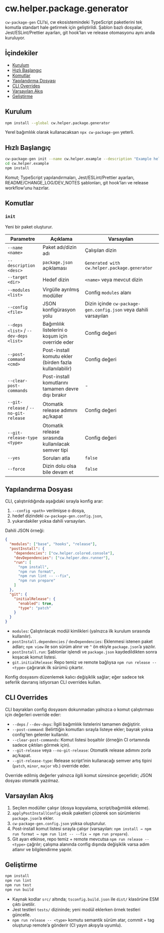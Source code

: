 # cw.helper.package.generator

`cw-package-gen` CLI’si, cw ekosistemindeki TypeScript paketlerini tek komutla standart hale getirmek için geliştirildi. Şablon bazlı dosyalar, Jest/ESLint/Prettier ayarları, git hook’ları ve release otomasyonu aynı anda kuruluyor.

## İçindekiler
- [Kurulum](#kurulum)
- [Hızlı Başlangıç](#hızlı-başlangıç)
- [Komutlar](#komutlar)
- [Yapılandırma Dosyası](#yapılandırma-dosyası)
- [CLI Overrides](#cli-overrides)
- [Varsayılan Akış](#varsayılan-akış)
- [Geliştirme](#geliştirme)

## Kurulum
```bash
npm install --global cw.helper.package.generator
```
Yerel bağımlılık olarak kullanacaksan `npx cw-package-gen` yeterli.

## Hızlı Başlangıç
```bash
cw-package-gen init --name cw.helper.example --description "Example helper"
cd cw.helper.example
npm install
```
Komut; TypeScript yapılandırmaları, Jest/ESLint/Prettier ayarları, README/CHANGE_LOG/DEV_NOTES şablonları, git hook’ları ve release workflow’unu hazırlar.

## Komutlar
### `init`
Yeni bir paket oluşturur.

| Parametre | Açıklama | Varsayılan |
|-----------|----------|------------|
| `--name <name>` | Paket adı/dizin adı | Çalışılan dizin |
| `--description <desc>` | `package.json` açıklaması | `Generated with cw.helper.package.generator` |
| `--target <dir>` | Hedef dizin | `<name>` veya mevcut dizin |
| `--modules <list>` | Virgülle ayrılmış modüller | Config `modules` alanı |
| `--config <file>` | JSON konfigürasyon yolu | Dizin içinde `cw-package-gen.config.json` veya dahili varsayılan |
| `--deps <list>` / `--dev-deps <list>` | Bağımlılık listelerini o koşum için override eder | Config değeri |
| `--post-command <cmd>` | Post-install komutu ekler (birden fazla kullanılabilir) | Config değeri |
| `--clear-post-commands` | Post-install komutlarını tamamen devre dışı bırakır | - |
| `--git-release` / `--no-git-release` | Otomatik release adımını aç/kapat | Config değeri |
| `--git-release-type <type>` | Otomatik release sırasında kullanılacak semver tipi | Config değeri |
| `--yes` | Soruları atla | `false` |
| `--force` | Dizin dolu olsa bile devam et | `false` |

## Yapılandırma Dosyası
CLI, çalıştırıldığında aşağıdaki sırayla konfig arar:
1. `--config <path>` verilmişse o dosya,
2. hedef dizindeki `cw-package-gen.config.json`,
3. yukarıdakiler yoksa dahili varsayılan.

Dahili JSON örneği:
```json
{
  "modules": ["base", "hooks", "release"],
  "postInstall": {
    "dependencies": ["cw.helper.colored.console"],
    "devDependencies": ["cw.helper.dev.runner"],
    "run": [
      "npm install",
      "npm run format",
      "npm run lint -- --fix",
      "npm run prepare"
    ]
  },
  "git": {
    "initialRelease": {
      "enabled": true,
      "type": "patch"
    }
  }
}
```
- `modules`: Çalıştırılacak modül kimlikleri (yalnızca ilk kurulum sırasında kullanılır).
- `postInstall.dependencies` / `devDependencies`: Eklenmesi istenen paket adları; `npm view` ile son sürüm alınır ve `^` ön ekiyle `package.json`’a yazılır.
- `postInstall.run`: Şablonlar işlendi ve `package.json` kaydedildikten sonra koşacak komut listesi.
- `git.initialRelease`: Repo temiz ve remote bağlıysa `npm run release -- <type>` çağırarak ilk sürümü çıkartır.

Konfig dosyasını düzenlemek kalıcı değişiklik sağlar; eğer sadece tek seferlik davranış istiyorsan CLI overrides kullan.

## CLI Overrides
CLI bayrakları config dosyasını dokunmadan yalnızca o komut çalıştırması için değerleri override eder:
- `--deps` / `--dev-deps`: İlgili bağımlılık listelerini tamamen değiştirir.
- `--post-command`: Belirttiğin komutları sırayla listeye ekler; bayrak yoksa config’ten gelenler kullanılır.
- `--clear-post-commands`: Komut listesi boşaltılır (örneğin CI ortamında sadece çıktıları görmek için).
- `--git-release` veya `--no-git-release`: Otomatik release adımını zorla aç/kapat.
- `--git-release-type`: Release script’inin kullanacağı semver artış tipini (`patch`, `minor`, `major` vb.) override eder.

Override edilmiş değerler yalnızca ilgili komut süresince geçerlidir; JSON dosyası otomatik yazılmaz.

## Varsayılan Akış
1. Seçilen modüller çalışır (dosya kopyalama, script/bağımlılık ekleme).
2. `applyPostInstallConfig` eksik paketleri çözerek son sürümlerini `package.json`’a ekler.
3. `cw-package-gen.config.json` yoksa oluşturulur.
4. Post-install komut listesi sırayla çalışır (varsayılan: `npm install → npm run format → npm run lint -- --fix → npm run prepare`).
5. Git ayarı etkinse, repo temiz + remote mevcutsa `npm run release -- <type>` çağrılır; çalışma alanında config dışında değişiklik varsa adım atlanır ve bilgilendirme yapılır.

## Geliştirme
```bash
npm install
npm run lint
npm run test
npm run build
```
- Kaynak kodlar `src/` altında; `tsconfig.build.json` ile `dist/` klasörüne ESM çıktı üretilir.
- Jest testleri `tests/` dizininde; yeni modül eklerken örnek testleri güncelle.
- `npm run release -- <type>` komutu semantik sürüm atar, commit + tag oluşturup remote’a gönderir (CI yayın akışıyla uyumlu).
